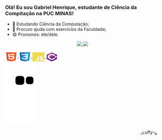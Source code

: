 ### Olá! Eu sou Gabriel Henrique, estudante de Ciência da Compitação na PUC MINAS!

- 🌱 Estudando Ciência da Computação;
- 🤔 Procuro ajuda com exercícios da Faculdade;
- 😄 Pronomes: ele/dele.

<div align="center">
  <a href="https://github.com/GabrielHenrique20">
  <img height="180em" src="https://github-readme-stats.vercel.app/api?username=GabrielHenrique20&show_icons=true&theme=dark&include_all_commits=true&count_private=true"/>
  <img height="180em" src="https://github-readme-stats.vercel.app/api/top-langs/?username=GabrielHenrique20&layout=compact&langs_count=7&theme=dark"/>
</div>
  
  <div style="display: inline_block"><br>
    <img align="center" alt="Rafa-HTML" height="30" width="40" src="https://raw.githubusercontent.com/devicons/devicon/master/icons/html5/html5-original.svg">
    <img align="center" alt="Rafa-CSS" height="30" width="40" src="https://raw.githubusercontent.com/devicons/devicon/master/icons/css3/css3-original.svg">
    <img align="center" alt="Rafa-Js" height="30" width="40" src="https://raw.githubusercontent.com/devicons/devicon/master/icons/javascript/javascript-plain.svg">
    <img align="center" alt="Rafa-Csharp" height="30" width="40" src="https://raw.githubusercontent.com/devicons/devicon/master/icons/csharp/csharp-original.svg">

  </div>
 
   
  ![Snake animation](https://github.com/rafaballerini/rafaballerini/blob/output/github-contribution-grid-snake.svg)
  
  <div>
    <img align="right" alt="Luffy-gif" height="150" style="border-radius:100px;" src="https://cdn.discordapp.com/attachments/963867196889649164/983456385587097610/download.jpg">
  
  </div>
  
  

